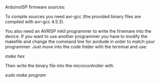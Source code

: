 ArduinoISP firmware sources:
 
To compile sources you need avr-gcc (the provided binary files are compiled with avr-gcc 4.5.3).

You also need an AVRISP mkII programmer to write the firwmare into the device. If you want to use another programmer you have to modify the makefile and change the command line for avrdude in order to match your programmer.
Just move into the code folder with the terminal and use:

*make hex*
 
Then write the binary file into the microcontroller with

*sudo make program*
